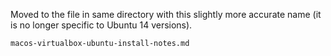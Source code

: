Moved to the file in same directory with this slightly more accurate
name (it is no longer specific to Ubuntu 14 versions).

    macos-virtualbox-ubuntu-install-notes.md
